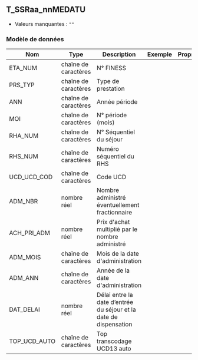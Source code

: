 <!-- SPDX-License-Identifier: MPL-2.0 -->
## T_SSRaa_nnMEDATU

- Valeurs manquantes : `""`

### Modèle de données

|Nom|Type|Description|Exemple|Propriétés|
|-|-|-|-|-|
|ETA_NUM|chaîne de caractères|N° FINESS|||
|PRS_TYP|chaîne de caractères|Type de prestation|||
|ANN|chaîne de caractères|Année période|||
|MOI|chaîne de caractères|N° période (mois)|||
|RHA_NUM|chaîne de caractères|N° Séquentiel du séjour|||
|RHS_NUM|chaîne de caractères|Numéro séquentiel du RHS|||
|UCD_UCD_COD|chaîne de caractères|Code UCD|||
|ADM_NBR|nombre réel|Nombre administré éventuellement fractionnaire|||
|ACH_PRI_ADM|nombre réel|Prix d'achat multiplié par le nombre administré|||
|ADM_MOIS|chaîne de caractères|Mois de la date d'administration|||
|ADM_ANN|chaîne de caractères|Année de la date d'administration|||
|DAT_DELAI|nombre réel|Délai entre la date d’entrée du séjour et la date de dispensation|||
|TOP_UCD_AUTO|chaîne de caractères|Top transcodage UCD13 auto|||
